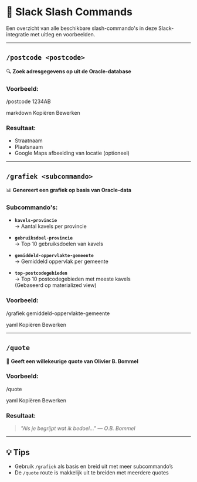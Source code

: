 # 📑 Slack Slash Commands

Een overzicht van alle beschikbare slash-commando's in deze Slack-integratie met uitleg en voorbeelden.

---

## `/postcode <postcode>`

🔍 **Zoek adresgegevens op uit de Oracle-database**

### Voorbeeld:
/postcode 1234AB

markdown
Kopiëren
Bewerken

### Resultaat:
- Straatnaam
- Plaatsnaam
- Google Maps afbeelding van locatie (optioneel)

---

## `/grafiek <subcommando>`

📊 **Genereert een grafiek op basis van Oracle-data**

### Subcommando's:

- **`kavels-provincie`**  
  → Aantal kavels per provincie

- **`gebruiksdoel-provincie`**  
  → Top 10 gebruiksdoelen van kavels

- **`gemiddeld-oppervlakte-gemeente`**  
  → Gemiddeld oppervlak per gemeente

- **`top-postcodegebieden`**  
  → Top 10 postcodegebieden met meeste kavels  
  (Gebaseerd op materialized view)

### Voorbeeld:
/grafiek gemiddeld-oppervlakte-gemeente

yaml
Kopiëren
Bewerken

---

## `/quote`

📜 **Geeft een willekeurige quote van Olivier B. Bommel**

### Voorbeeld:
/quote

yaml
Kopiëren
Bewerken

### Resultaat:
> *"Als je begrijpt wat ik bedoel..." — O.B. Bommel*

---

## 💡 Tips

- Gebruik `/grafiek` als basis en breid uit met meer subcommando’s
- De `/quote` route is makkelijk uit te breiden met meerdere quotes

